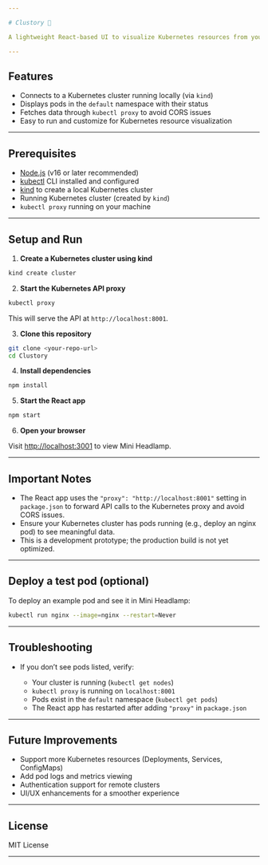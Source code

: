 ```yaml
---

# Clustory 🚦

A lightweight React-based UI to visualize Kubernetes resources from your local cluster (created using `kind`). This is a simple prototype inspired by the Kubernetes Headlamp project.

---
```


## Features

* Connects to a Kubernetes cluster running locally (via `kind`)
* Displays pods in the `default` namespace with their status
* Fetches data through `kubectl proxy` to avoid CORS issues
* Easy to run and customize for Kubernetes resource visualization

---

## Prerequisites

* [Node.js](https://nodejs.org/) (v16 or later recommended)
* [kubectl](https://kubernetes.io/docs/tasks/tools/) CLI installed and configured
* [kind](https://kind.sigs.k8s.io/) to create a local Kubernetes cluster
* Running Kubernetes cluster (created by `kind`)
* `kubectl proxy` running on your machine

---

## Setup and Run

1. **Create a Kubernetes cluster using kind**

```bash
kind create cluster
```

2. **Start the Kubernetes API proxy**

```bash
kubectl proxy
```

This will serve the API at `http://localhost:8001`.

3. **Clone this repository**

```bash
git clone <your-repo-url>
cd Clustory
```

4. **Install dependencies**

```bash
npm install
```

5. **Start the React app**

```bash
npm start
```

6. **Open your browser**

Visit [http://localhost:3001](http://localhost:3001) to view Mini Headlamp.

---

## Important Notes

* The React app uses the `"proxy": "http://localhost:8001"` setting in `package.json` to forward API calls to the Kubernetes proxy and avoid CORS issues.
* Ensure your Kubernetes cluster has pods running (e.g., deploy an nginx pod) to see meaningful data.
* This is a development prototype; the production build is not yet optimized.

---

## Deploy a test pod (optional)

To deploy an example pod and see it in Mini Headlamp:

```bash
kubectl run nginx --image=nginx --restart=Never
```

---

## Troubleshooting

* If you don’t see pods listed, verify:

  * Your cluster is running (`kubectl get nodes`)
  * `kubectl proxy` is running on `localhost:8001`
  * Pods exist in the `default` namespace (`kubectl get pods`)
  * The React app has restarted after adding `"proxy"` in `package.json`

---

## Future Improvements

* Support more Kubernetes resources (Deployments, Services, ConfigMaps)
* Add pod logs and metrics viewing
* Authentication support for remote clusters
* UI/UX enhancements for a smoother experience

---

## License

MIT License

---

